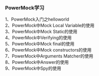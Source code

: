 ### PowerMock学习
1、PowerMock入门之helloworld <br>
2、PowerMock中Mock Local Variable的使用<br>
3、PowerMock中Mock Static的使用<br>
4、PowerMock中Verifying的使用 <br>
5、PowerMock中Mock final的使用 <br>
6、PowerMock中Mock constructors的使用<br>
7、PowerMock中Arguments Matcher的使用<br>
8、PowerMock中Answer的使用<br>
9、PowerMock中Spy的使用
